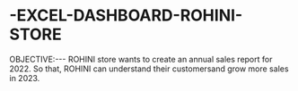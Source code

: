 # -EXCEL-DASHBOARD-ROHINI-STORE

OBJECTIVE:---
ROHINI store wants to create an annual sales report for 2022. So that, ROHINI can understand their customersand grow more sales in 2023.
